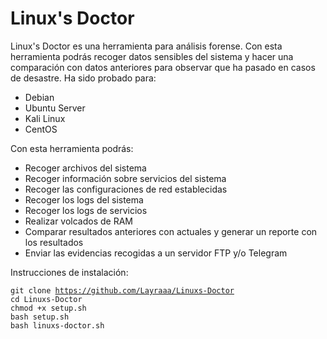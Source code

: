 # Linux's Doctor

Linux's Doctor es una herramienta para análisis forense. Con esta herramienta podrás recoger datos sensibles del sistema y hacer una comparación con datos anteriores para observar que ha pasado en casos de desastre. Ha sido probado para:
- Debian
- Ubuntu Server
- Kali Linux
- CentOS

Con esta herramienta podrás:
- Recoger archivos del sistema
- Recoger información sobre servicios del sistema
- Recoger las configuraciones de red establecidas
- Recoger los logs del sistema
- Recoger los logs de servicios
- Realizar volcados de RAM
- Comparar resultados anteriores con actuales y generar un reporte con los resultados
- Enviar las evidencias recogidas a un servidor FTP y/o Telegram

Instrucciones de instalación:

<code>git clone https://github.com/Layraaa/Linuxs-Doctor</code>  
<code>cd Linuxs-Doctor</code>  
<code>chmod +x setup.sh</code>  
<code>bash setup.sh</code>  
<code>bash linuxs-doctor.sh</code>  

